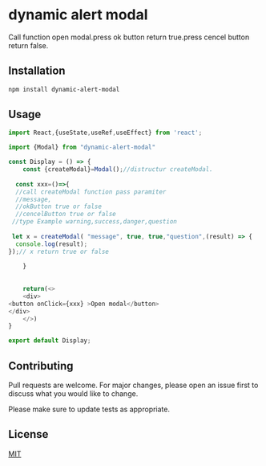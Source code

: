 

# dynamic alert modal

Call function open modal.press ok button return true.press cencel button return false.

## Installation



```bash
npm install dynamic-alert-modal
```

## Usage

```javascript
import React,{useState,useRef,useEffect} from 'react';

import {Modal} from "dynamic-alert-modal"

const Display = () => {
 	const {createModal}=Modal();//distructur createModal.
 
  const xxx=()=>{
  //call createModal function pass paramiter
  //message,
  //okButton true or false
  //cencelButton true or false
 //type Example warning,success,danger,question
                            		
 let x = createModal( "message", true, true,"question",(result) => {
  console.log(result);
});// x return true or false
		
	}
	
	
	return(<>
	<div>
<button onClick={xxx} >Open modal</button>
</div>
	</>)
}

export default Display;
```

## Contributing

Pull requests are welcome. For major changes, please open an issue first
to discuss what you would like to change.

Please make sure to update tests as appropriate.

## License

[MIT](https://choosealicense.com/licenses/mit/)